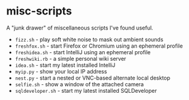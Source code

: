 # misc-scripts

A "junk drawer" of miscellaneous scripts I've found useful.

- `fizz.sh` - play soft white noise to mask out ambient sounds
- `freshfox.sh` - start Firefox or Chromium using an ephemeral profile
- `freshidea.sh` - start IntelliJ using an ephemeral profile
- `freshwiki.rb` - a simple personal wiki server
- `idea.sh` - start my latest installed IntelliJ
- `myip.py` - show your local IP address
- `nest.py` - start a nested or VNC-based alternate local desktop
- `selfie.sh` - show a window of the attached camera
- `sqldeveloper.sh` - start my latest installed SQLDeveloper


